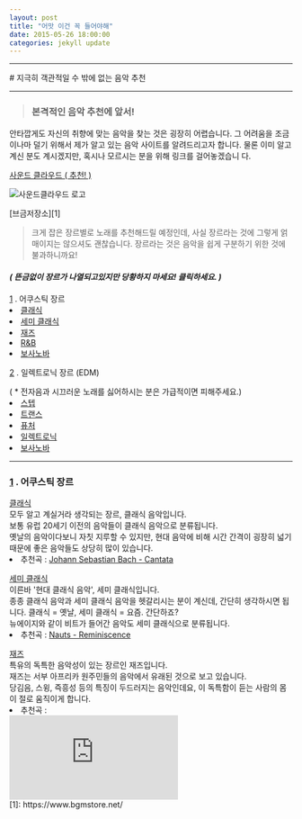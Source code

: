 ```yaml
---
layout: post
title: "어맛 이건 꼭 들어야해"
date: 2015-05-26 18:00:00
categories: jekyll update
---
```


<p><hr></hr></p>
# 지극히 객관적일 수 밖에 없는 음악 추천
<p><hr></hr></p>

> ### 본격적인 음악 추천에 앞서!
  안타깝게도 자신의 취향에 맞는 음악을 찾는 것은 굉장히 어렵습니다. 그 어려움을
 조금이나마 덜기 위해서 제가 알고 있는 음악 사이트를 알려드리고자 합니다. 물론
 이미 알고 계신 분도 계시겠지만, 혹시나 모르시는 분을 위해 링크를 걸어놓겠습니
 다.
 
 [사운드 클라우드 ( 추천! )](https://soundcloud.com)
 
![사운드클라우드 로고](http://www.cfse.cam.ac.uk/Sounddloud_logo/image_preview)

 [브금저장소][1]
 
 > 크게 잡은 장르별로 노래를 추천해드릴 예정인데, 사실 장르라는 것에 그렇게 얽매이지는 않으셔도
  괜찮습니다. 장르라는 것은 음악을 쉽게 구분하기 위한 것에 불과하니까요!
  
#### *( 뜬금없이 장르가 나열되고있지만 당황하지 마세요! 클릭하세요. )*
<p></p>

<div>
  <a href = "#ac" id = acu>1</a>
  . 어쿠스틱 장르
  <li class = liclass>
    <a href = "#1-1" id = classic>클래식</a>
  </li>
  <li class = liclass>
    <a href = "#1-2" id = semi classic>세미 클래식</a>
  </li>
  <li class = liclass>
    <a href = "#1-3" id = jazz>재즈</a>
  </li>
  <li class = liclass>
    <a href = "#1-4" id = R&B>R&B</a>
  </li>
  <li class = liclass>
    <a href = "#1-5" id = bossanova>보사노바</a>
  </li>
  <p></p>
  <a href = "#el">2</a>
  . 일렉트로닉 장르 (EDM)
  <p></p>( * 전자음과 시끄러운 노래를 싫어하시는 분은 가급적이면 피해주세요.)
  <li class = liclass>
    <a href = "#2-1" id = step>스텝</a>
  </li>
  <li class = liclass>
    <a href = "#2-2" id = semi trance>트랜스</a>
  </li>
  <li class = liclass>
    <a href = "#2-3" id = future>퓨처</a>
  </li>
  <li class = liclass>
    <a href = "#2-4" id = electronic>일렉트로닉</a>
  </li>
  <li class = liclass>
    <a href = "#2-5" id = bossanova>보사노바</a>
  </li>
</div>

<p><hr></hr></p>

<div>
  <h3>
  <a href = "#acu" id = ac>1</a>
  . 어쿠스틱 장르
  </h3>
  <a href = "#classic" id = 1-1>클래식</a>
  <br>모두 알고 계실거라 생각되는 장르, 클래식 음악입니다.
  <br>보통 유럽 20세기 이전의 음악들이 클래식 음악으로 분류됩니다. 
  <br>옛날의 음악이다보니 자칫 지루할 수 있지만, 현대 음악에 비해 시간 간격이
  굉장히 넓기 때문에 좋은 음악들도 상당히 많이 있습니다.
  <br><li>추천곡 : 
  <a target="_blank" href="https://www.youtube.com/watch?v=FwWL8Y-qsJg">Johann Sebastian Bach - Cantata</a></li>
  
<p></p>
  <a href = "#semi classic" id = 1-2>세미 클래식</a>
  <br>이른바 '현대 클래식 음악', 세미 클래식입니다.
  <br>종종 클래식 음악과 세미 클래식 음악을 헷갈리시는 분이 계신데, 간단히 생각하시면 됩니다.
  클래식 = 옛날, 세미 클래식 = 요즘. 간단하죠?
  <br>뉴에이지와 같이 비트가 들어간 음악도 세미 클래식으로 분류됩니다.
  <br><li>추천곡 :
  <a target="_blank" href="https://www.youtube.com/watch?v=mlFDY5TMgeg">Nauts - Reminiscence</a></li>
  
<p></p>
  <a href = "#jazz" id = 1-3>재즈</a>
  <br>특유의 독특한 음악성이 있는 장르인 재즈입니다.
  <br>재즈는 서부 아프리카 원주민들의 음악에서 유래된 것으로 보고 있습니다.
  <br>당김음, 스윙, 즉흥성 등의 특징이 두드러지는 음악인데요, 이 독특함이 듣는 사람의 몸이 절로 움직이게 합니다.
  <br><li>추천곡 :</li>
  <embed src="https://www.youtube.com/embed/VcDHq_P8cCU"></embed>
</div>
[1]: https://www.bgmstore.net/
